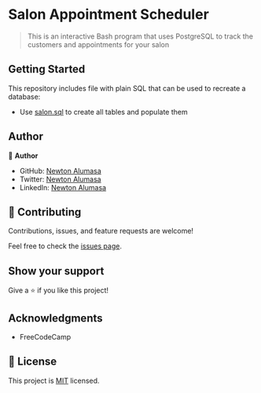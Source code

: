 # Salon Appointment Scheduler

>  This is an interactive Bash program that uses PostgreSQL to track the customers and appointments for your salon

## Getting Started

This repository includes file with plain SQL that can be used to recreate a database:

- Use [salon.sql](./salon.sql) to create all tables and populate them

## Author

👤 **Author**

- GitHub: [Newton Alumasa](https://github.com/altontonn)
- Twitter: [Newton Alumasa](https://twitter.com/AlumasaNewton)
- LinkedIn: [Newton Alumasa](https://www.linkedin.com/in/newton-alumasa/)

## 🤝 Contributing

Contributions, issues, and feature requests are welcome!

Feel free to check the [issues page](https://github.com/altontonn/salon-scheduler/issues).

## Show your support

Give a ⭐️ if you like this project!

## Acknowledgments

- FreeCodeCamp

## 📝 License

This project is [MIT](https://github.com/altontonn/celestial-bodies/blob/main/LICENSE) licensed.
